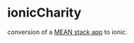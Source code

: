 # ionicCharity

conversion of a [MEAN stack app](https://github.com/jshultz/angular_tinder_charity) to ionic.
